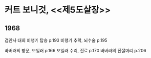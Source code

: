 # 커트 보니것, <<제5도살장>>

## 1968
검안사 대회 비행기 탑승 p.193
비행기 추락, 뇌수술 p.195

바버러의 방문, 보일러 p.166
보일러 수리, 진료 p.170
바버러의 진절머리 p.206